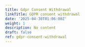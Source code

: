 ```yaml
---
title: Gdpr Consent Withdrawal
linkTitle: GDPR consent withdrawal
date: '2025-04-30T01:06:00Z'
weight: 1
description: No content
draft: false
ref: gdpr-consent-withdrawal
---
```


